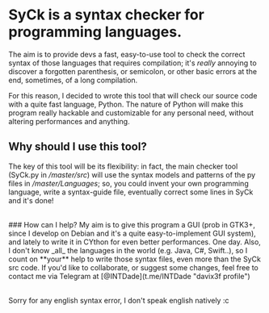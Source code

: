 # SyCk is a syntax checker for programming languages.

The aim is to provide devs a fast, easy-to-use tool to check the correct syntax of those languages that requires compilation; it's _really_ annoying to discover a forgotten parenthesis, or semicolon, or other basic errors at the end, sometimes, of a long compilation.

For this reason, I decided to wrote this tool that will check our source code with a quite fast language, Python.
The nature of Python will make this program really hackable and customizable for any personal need, without altering performances and anything.

## Why should I use this tool?
The key of this tool will be its flexibility: in fact, the main checker tool (SyCk.py in _/master/src_) will
use the syntax models and patterns of the py files in _/master/Languages_; so, you could invent your own programming language, write a syntax-guide file, eventually correct some lines in SyCk and it's done!

<br/>
### How can I help?
My aim is to give this program a GUI (prob in GTK3+, since I develop on Debian and it's a quite easy-to-implement GUI system), and lately to write it in CYthon for even better performances. One day.
Also, I don't know _all_ the languages in the world (e.g. Java, C#, Swift..), so I count on **your** help to write those syntax files, even more than the SyCk src code.
If you'd like to collaborate, or suggest some changes, feel free to contact me via Telegram at [@INTDade](t.me/INTDade "davix3f profile")
<br/><br/>

Sorry for any english syntax error, I don't speak english natively :c